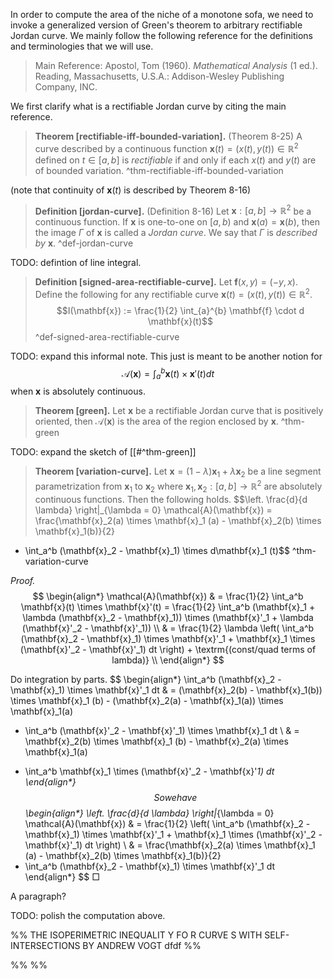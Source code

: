 In order to compute the area of the niche of a monotone sofa, we need to invoke a generalized version of Green's theorem to arbitrary rectifiable Jordan curve. We mainly follow the following reference for the definitions and terminologies that we will use.

> Main Reference: 
> 	Apostol, Tom (1960). _Mathematical Analysis_ (1 ed.). Reading, Massachusetts, U.S.A.: Addison-Wesley Publishing Company, INC.

We first clarify what is a rectifiable Jordan curve by citing the main reference.

> __Theorem [rectifiable-iff-bounded-variation].__ (Theorem 8-25) A curve described by a continuous function $\mathbf{x}(t) = (x(t), y(t)) \in \mathbb{R}^2$ defined on $t \in [a, b]$ is _rectifiable_ if and only if each $x(t)$ and $y(t)$ are of bounded variation. ^thm-rectifiable-iff-bounded-variation

(note that continuity of $\mathbf{x}(t)$ is described by Theorem 8-16)

> __Definition [jordan-curve].__ (Definition 8-16) Let $\mathbf{x} : [a, b] \to \mathbb{R}^2$ be a continuous function. If $\mathbf{x}$ is one-to-one on $[a, b)$ and $\mathbf{x}(a) = \mathbf{x}(b)$, then the image $\Gamma$ of $\mathbf{x}$ is called a _Jordan curve_. We say that $\Gamma$ is _described by_ $\mathbf{x}$. ^def-jordan-curve

TODO: defintion of line integral.

> __Definition [signed-area-rectifiable-curve].__ Let $\mathbf{f}(x, y) = (-y, x)$. Define the following for any rectifiable curve $\mathbf{x}(t) = (x(t), y(t)) \in \mathbb{R}^2$. $$I(\mathbf{x}) := \frac{1}{2} \int_{a}^{b} \mathbf{f} \cdot d \mathbf{x}(t)$$ ^def-signed-area-rectifiable-curve

TODO: expand this informal note. This just is meant to be another notion for $$\mathcal{A}(\mathbf{x}) = \int_{a}^{b} \mathbf{x}(t) \times \mathbf{x}'(t) dt$$ when $\mathbf{x}$ is absolutely continuous.

> __Theorem [green].__ Let $\mathbf{x}$ be a rectifiable Jordan curve that is positively oriented, then $\mathcal{A}(\mathbf{x})$ is the area of the region enclosed by $\mathbf{x}$. ^thm-green

TODO: expand the sketch of [[#^thm-green]]

> __Theorem [variation-curve].__ Let $\mathbf{x} = (1 - \lambda) \mathbf{x}_1 + \lambda \mathbf{x}_2$ be a line segment parametrization from $\mathbf{x}_1$ to $\mathbf{x}_2$ where $\mathbf{x}_1, \mathbf{x}_2 : [a, b] \rightarrow \mathbb{R}^2$ are absolutely continuous functions. Then the following holds. $$\left. \frac{d}{d \lambda} \right|_{\lambda = 0} \mathcal{A}(\mathbf{x}) = \frac{\mathbf{x}_2(a) \times \mathbf{x}_1 (a) - \mathbf{x}_2(b) \times \mathbf{x}_1(b)}{2}
+ \int_a^b (\mathbf{x}_2 - \mathbf{x}_1) \times d\mathbf{x}_1 (t)$$ ^thm-variation-curve

_Proof._  
$$
\begin{align*}
\mathcal{A}(\mathbf{x}) & = \frac{1}{2} \int_a^b \mathbf{x}(t) \times \mathbf{x}'(t) 
= \frac{1}{2} \int_a^b (\mathbf{x}_1 + \lambda (\mathbf{x}_2 - \mathbf{x}_1)) \times (\mathbf{x}'_1 + \lambda (\mathbf{x}'_2 - \mathbf{x}'_1)) \\
& = \frac{1}{2} \lambda \left( \int_a^b (\mathbf{x}_2 - \mathbf{x}_1) \times \mathbf{x}'_1 + \mathbf{x}_1 \times (\mathbf{x}'_2 - \mathbf{x}'_1) dt \right) + \textrm{(const/quad terms of lambda)} \\
\end{align*}
$$

Do integration by parts.
$$
\begin{align*}
\int_a^b (\mathbf{x}_2 - \mathbf{x}_1) \times \mathbf{x}'_1 dt & = 
(\mathbf{x}_2(b) - \mathbf{x}_1(b)) \times \mathbf{x}_1 (b) - (\mathbf{x}_2(a) - \mathbf{x}_1(a)) \times \mathbf{x}_1(a)
- \int_a^b (\mathbf{x}'_2 - \mathbf{x}'_1) \times \mathbf{x}_1 dt \\
& = \mathbf{x}_2(b) \times \mathbf{x}_1 (b) - \mathbf{x}_2(a) \times \mathbf{x}_1(a)
+ \int_a^b \mathbf{x}_1 \times (\mathbf{x}'_2 - \mathbf{x}'_1) dt
\end{align*}
$$
So we have
$$
\begin{align*}
\left. \frac{d}{d \lambda} \right|_{\lambda = 0} \mathcal{A}(\mathbf{x}) & = 
\frac{1}{2} \left( \int_a^b (\mathbf{x}_2 - \mathbf{x}_1) \times \mathbf{x}'_1 + \mathbf{x}_1 \times (\mathbf{x}'_2 - \mathbf{x}'_1) dt \right) \\
& = \frac{\mathbf{x}_2(a) \times \mathbf{x}_1 (a) - \mathbf{x}_2(b) \times \mathbf{x}_1(b)}{2}
+ \int_a^b (\mathbf{x}_2 - \mathbf{x}_1) \times \mathbf{x}'_1 dt
\end{align*}
$$
□

<p> A paragraph? </p>


TODO: polish the computation above.

%% THE ISOPERIMETRIC INEQUALIT Y FO R CURVE S WITH SELF-INTERSECTIONS BY ANDREW VOGT
dfdf
%%

%% %%